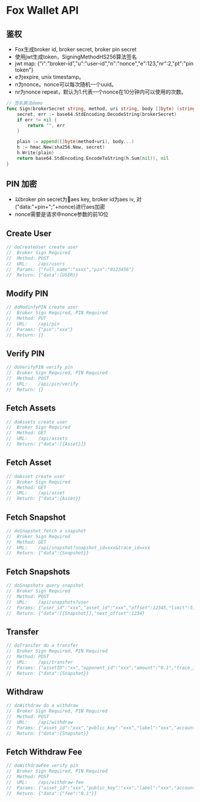 # Fox Wallet API

## 鉴权

- Fox生成broker id, broker secret, broker pin secret
- 使用jwt生成token，SigningMethodHS256算法签名
- jwt map: {"i":"broker-id","u":"user-id","n":"nonce","e":123,"nr":2,"pt":"pin token"}
- e为expire, unix timestamp。
- n为nonce。nonce可以每次随机一个uuid。
- nr为nonce repeat，默认为1.代表一个nonce在10分钟内可以使用的次数。

```go
// 签名算法demo
func Sign(brokerSecret string, method, uri string, body []byte) (string, error) {
    secret, err := base64.StdEncoding.DecodeString(brokerSecret)
    if err != nil {
        return "", err
    }

    plain := append([]byte(method+uri), body...)
    h := hmac.New(sha256.New, secret)
    h.Write(plain)
    return base64.StdEncoding.EncodeToString(h.Sum(nil)), nil
}
```

## PIN 加密

- 以broker pin secret为aes key, broker id为aes iv, 对("data:"+pin+";"+nonce)进行aes加密
- nonce需要是请求中nonce参数的前10位

## Create User

```go
// doCreateUser create user
//  Broker Sign Required
//  Method: POST
//  URL:    /api/users
//  Params: {"full_name":"xxxx","pin":"0123456"}
//  Return: {"data":{USER}}
```

## Modify PIN

```go
// doModinfyPIN create user
//  Broker Sign Required, PIN Required
//  Method: PUT
//  URL:    /api/pin
//  Params: {"pin":"xxx"}
//  Return: {}
```

## Verify PIN

```go
// doVerifyPIN verify pin
//  Broker Sign Required, PIN Required
//  Method: POST
//  URL:    /api/pin/verify
//  Return: {}
```

## Fetch Assets

```go
// doAssets create user
//  Broker Sign Required
//  Method: GET
//  URL:    /api/assets
//  Return: {"data":[{Asset}]}
```

## Fetch Asset

```go
// doAsset create user
//  Broker Sign Required
//  Method: GET
//  URL:    /api/asset
//  Return: {"data":{Asset}}
```

## Fetch Snapshot

```go
// doSnapshot fetch a snapshot
//  Broker Sign Required
//  Method: GET
//  URL:    /api/snapshot?snapshot_id=xxx&trace_id=xxx
//  Return: {"data":{Snapshot}}
```

## Fetch Snapshots

```go
// doSnapshots query snapshot
//  Broker Sign Required
//  Method: POST
//  URL:    /api/snapshots?user
//  Params: {"user_id":"xxx","asset_id":"xxx","offset":12345,"limit":5,"order":"ASC"}
//  Return: {"data":[{Snapshot}],"next_offset":1234}
```

## Transfer

```go
// doTransfer do a transfer
//  Broker Sign Required, PIN Required
//  Method: POST
//  URL:    /api/transfer
//  Params: {"assetID":"xx","opponent_id":"xxx","amount":"0.1","trace_id":"xxx","memo":"xxx"}
//  Return: {"data":{Snapshot}}
```

## Withdraw

```go
// doWithdraw do a withdraw
//  Broker Sign Required, PIN Required
//  Method: POST
//  URL:    /api/withdraw
//  Params: {"asset_id":"xxx","public_key":"xxx","label":"xxx","account_name":"xxx","account_tag":"xxx","amount":"0.1","trace_id":"xxx","memo":"xxx"}
//  Return: {"data":{Snapshot}}
```

## Fetch Withdraw Fee

```go
// doWithdrawFee verify pin
//  Broker Sign Required, PIN Required
//  Method: POST
//  URL:    /api/withdraw-fee
//  Params: {"asset_id":"xxx","public_key":"xxx","label":"xxx","account_name":"xxx","account_tag":"xxx"}
//  Return: {"data":{"fee":"0.1"}}
```
